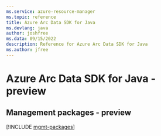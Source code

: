 ```yaml
---
ms.service: azure-resource-manager
ms.topic: reference
title: Azure Arc Data SDK for Java
ms.devlang: java
author: joshfree
ms.data: 09/15/2022
description: Reference for Azure Arc Data SDK for Java
ms.author: jfree
---
```

# Azure Arc Data SDK for Java - preview

## Management packages - preview
[!INCLUDE [mgmt-packages](arc-data-mgmt-index.md)]